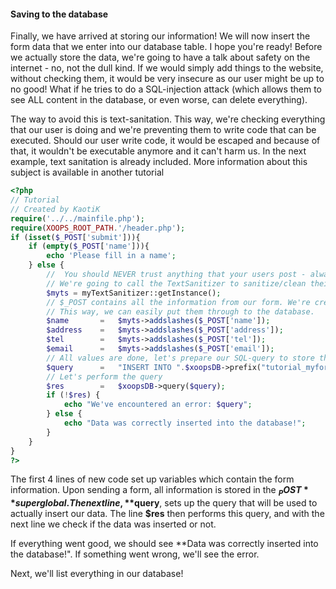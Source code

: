 #### Saving to the database

Finally, we have arrived at storing our information! We will now insert the form data that we enter into our database table. I hope you're ready!
Before we actually store the data, we're going to have a talk about safety on the internet - no, not the dull kind.
If we would simply add things to the website, without checking them, it would be very insecure as our user might be up to no good!
What if he tries to do a SQL-injection attack (which allows them to see ALL content in the database, or even worse, can delete everything).

The way to avoid this is text-sanitation. This way, we're checking everything that our user is doing and we're preventing them to write code that can be executed.
Should our user write code, it would be escaped and because of that, it wouldn't be executable anymore and it can't harm us.
In the next example, text sanitation is already included. More information about this subject is available in another tutorial

```php 
<?php
// Tutorial 
// Created by KaotiK 
require('../../mainfile.php');
require(XOOPS_ROOT_PATH.'/header.php');
if (isset($_POST['submit'])){
    if (empty($_POST['name'])){
        echo 'Please fill in a name';
    } else {
        //  You should NEVER trust anything that your users post - always first check it.
        // We're going to call the TextSanitizer to sanitize/clean their input.
        $myts = myTextSanitizer::getInstance();
        // $_POST contains all the information from our form. We're creating a new variable to contain the submitted information.
        // This way, we can easily put them through to the database.
        $name       =   $myts->addslashes($_POST['name']);
        $address    =   $myts->addslashes($_POST['address']);
        $tel        =   $myts->addslashes($_POST['tel']);
        $email      =   $myts->addslashes($_POST['email']);
        // All values are done, let's prepare our SQL-query to store this information
        $query      =   "INSERT INTO ".$xoopsDB->prefix("tutorial_myform")." (name, address, telephone, email) VALUES ('$name', '$address', '$tel', '$email' )";
        // Let's perform the query
        $res        =   $xoopsDB->query($query);
        if (!$res) {
            echo "We've encountered an error: $query";
        } else {
            echo "Data was correctly inserted into the database!";
        }
    }
}
?>
```

The first 4 lines of new code set up variables which contain the form information. Upon sending a form, all information is stored in the **$_POST** superglobal.
The next line, **$query**, sets up the query that will be used to actually insert our data.
The line **$res** then performs this query, and with the next line we check if the data was inserted or not.

If everything went good, we should see **Data was correctly inserted into the database!". If something went wrong, we'll see the error.

Next, we'll list everything in our database!